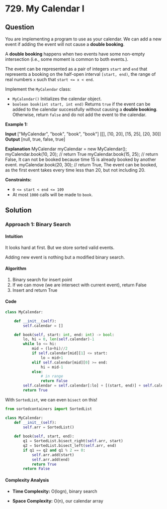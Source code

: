 
# 729. My Calendar I

## Question

You are implementing a program to use as your calendar. We can add a new event if adding the event will not cause a  **double booking**.

A  **double booking**  happens when two events have some non-empty intersection (i.e., some moment is common to both events.).

The event can be represented as a pair of integers  `start`  and  `end`  that represents a booking on the half-open interval  `[start, end)`, the range of real numbers  `x`  such that  `start <= x < end`.

Implement the  `MyCalendar`  class:

-   `MyCalendar()`  Initializes the calendar object.
-   `boolean book(int start, int end)`  Returns  `true`  if the event can be added to the calendar successfully without causing a  **double booking**. Otherwise, return  `false`  and do not add the event to the calendar.

**Example 1:**

**Input**
["MyCalendar", "book", "book", "book"]
[[], [10, 20], [15, 25], [20, 30]]
**Output**
[null, true, false, true]

**Explanation**
MyCalendar myCalendar = new MyCalendar();
myCalendar.book(10, 20); // return True
myCalendar.book(15, 25); // return False, It can not be booked because time 15 is already booked by another event.
myCalendar.book(20, 30); // return True, The event can be booked, as the first event takes every time less than 20, but not including 20.

**Constraints:**

-   `0 <= start < end <= 109`
-   At most  `1000`  calls will be made to  `book`.
## Solution

  

### Approach 1: Binary Search

#### Intuition
It looks hard at first. But we store sorted valid events.

Adding new event is nothing but a modified binary search.

#### Algorithm
1. Binary search for insert point
2. If we can move (we are intersect with current event), return False
3. Insert and return True

#### Code
```python
class MyCalendar:

    def __init__(self):
        self.calendar = []

    def book(self, start: int, end: int) -> bool:
        lo, hi = 0, len(self.calendar)-1
        while lo <= hi:
            mid = (lo+hi)//2
            if self.calendar[mid][1] <= start:
                lo = mid+1
            elif self.calendar[mid][0] >= end:
                hi = mid-1
            else:
                # in range
                return False
        self.calendar = self.calendar[:lo] + [(start, end)] + self.calendar[lo:]
        return True
```
With `SortedList`, we can even `bisect` on this!
```python
from sortedcontainers import SortedList

class MyCalendar:
    def __init__(self):
        self.arr = SortedList()
        
    def book(self, start, end):
        q1 = SortedList.bisect_right(self.arr, start)
        q2 = SortedList.bisect_left(self.arr, end)
        if q1 == q2 and q1 % 2 == 0:
            self.arr.add(start)
            self.arr.add(end)
            return True
        return False
```

#### Complexity Analysis

  

-  **Time Complexity:** O(logn), binary search
  

-  **Space Complexity:** O(n), our calendar array